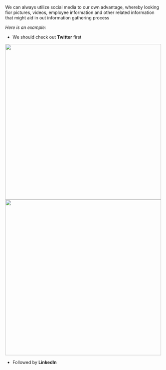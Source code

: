 We can always utilize social media to our own advantage, whereby looking fior pictures, videos, employee information and other related information that might aid in out information gathering process

*Here is an example:*

- We should check out **Twitter** first

<img src="https://github.com/sec-fortress/Practical-Ethical-Hacking-Notes/assets/132317714/cc6713f5-4966-4884-9dc8-556a94ea2cbc" width="500"/> <img src="https://github.com/sec-fortress/Practical-Ethical-Hacking-Notes/assets/132317714/56835a33-c7b8-42fb-80f3-800b828a4222" width="500"/>


- Followed by **LinkedIn**
  
